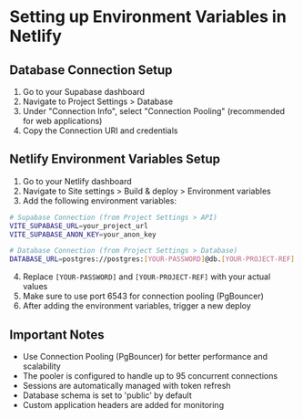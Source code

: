 # Setting up Environment Variables in Netlify

## Database Connection Setup

1. Go to your Supabase dashboard
2. Navigate to Project Settings > Database
3. Under "Connection Info", select "Connection Pooling" (recommended for web applications)
4. Copy the Connection URI and credentials

## Netlify Environment Variables Setup

1. Go to your Netlify dashboard
2. Navigate to Site settings > Build & deploy > Environment variables
3. Add the following environment variables:

```bash
# Supabase Connection (from Project Settings > API)
VITE_SUPABASE_URL=your_project_url
VITE_SUPABASE_ANON_KEY=your_anon_key

# Database Connection (from Project Settings > Database)
DATABASE_URL=postgres://postgres:[YOUR-PASSWORD]@db.[YOUR-PROJECT-REF].supabase.co:6543/postgres
```

4. Replace `[YOUR-PASSWORD]` and `[YOUR-PROJECT-REF]` with your actual values
5. Make sure to use port 6543 for connection pooling (PgBouncer)
6. After adding the environment variables, trigger a new deploy

## Important Notes

- Use Connection Pooling (PgBouncer) for better performance and scalability
- The pooler is configured to handle up to 95 concurrent connections
- Sessions are automatically managed with token refresh
- Database schema is set to 'public' by default
- Custom application headers are added for monitoring 